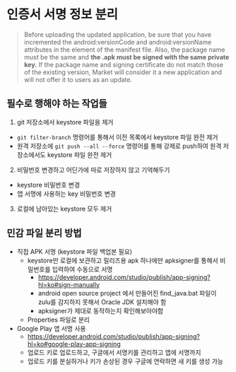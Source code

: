 # 인증서 서명 정보 분리

> Before uploading the updated application, be sure that you have incremented the android:versionCode and android:versionName attributes in the element of the manifest file. Also, the package name must be the same and **the .apk must be signed with the same private key.** If the package name and signing certificate do not match those of the existing version, Market will consider it a new application and will not offer it to users as an update.

## 필수로 행해야 하는 작업들

1. git 저장소에서 keystore 파일을 제거
  - `git filter-branch` 명령어를 통해서 이전 목록에서 keystore 파일 완전 제거
  - 원격 저장소에 `git push --all --force` 명령어를 통해 강제로 push하여 원격 저장소에서도 keystore 파일 완전 제거
2. 비밀번호 변경하고 어딘가에 따로 저장하지 않고 기억해두기
  - keystore 비밀번호 변경
  - 앱 서명에 사용하는 key 비밀번호 변경
3. 로컬에 남아있는 keystore 모두 제거

## 민감 파일 분리 방법

- 직접 APK 서명 (keystore 파일 백업본 필요)
  - keystore만 로컬에 보관하고 릴리즈용 apk 하나에만 apksigner를 통해서 비밀번호를 입력하여 수동으로 서명
    - https://developer.android.com/studio/publish/app-signing?hl=ko#sign-manually
    - android open source project 에서 만들어진 find_java.bat 파일이 zulu를 감지하지 못해서 Oracle JDK 설치해야 함
    - apksigner가 제대로 동작하는지 확인해보아야함
  - Properties 파일로 분리
- Google Play 앱 서명 사용
  - https://developer.android.com/studio/publish/app-signing?hl=ko#google-play-app-signing
  - 업로드 키로 업로드하고, 구글에서 서명키를 관리하고 앱에 서명까지
  - 업로드 키를 분실하거나 키가 손상된 경우 구글에 연락하면 새 키를 생성 가능